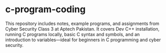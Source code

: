 # c-program-coding
This repository includes notes, example programs, and assignments from Cyber Security Class 3 at Aptech Pakistan. It covers Dev C++ installation, running C programs locally, basic C syntax and symbols, and an introduction to variables—ideal for beginners in C programming and cyber security.
